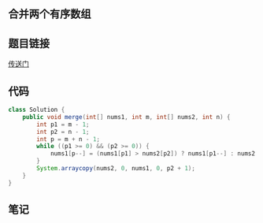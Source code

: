 ## 	合并两个有序数组  
## 题目链接
[传送门](https://leetcode-cn.com/problems/merge-sorted-array/)
## 代码
```java
class Solution {
    public void merge(int[] nums1, int m, int[] nums2, int n) {
        int p1 = m - 1;
        int p2 = n - 1;
        int p = m + n - 1;
        while ((p1 >= 0) && (p2 >= 0)) {
            nums1[p--] = (nums1[p1] > nums2[p2]) ? nums1[p1--] : nums2[p2--];
        }
        System.arraycopy(nums2, 0, nums1, 0, p2 + 1);
    }
}
```
## 笔记